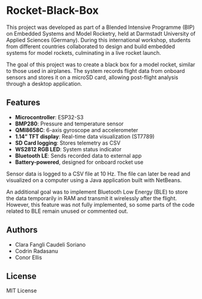 # Rocket-Black-Box

This project was developed as part of a Blended Intensive Programme (BIP) on Embedded Systems and Model Rocketry, held at Darmstadt University of Applied Sciences (Germany). During this international workshop, students from different countries collaborated to design and build embedded systems for model rockets, culminating in a live rocket launch.

The goal of this project was to create a black box for a model rocket, similar to those used in airplanes. The system records flight data from onboard sensors and stores it on a microSD card, allowing post-flight analysis through a desktop application.

## Features

-  **Microcontroller**: ESP32-S3
-  **BMP280**: Pressure and temperature sensor
-  **QMI8658C**: 6-axis gyroscope and accelerometer
-  **1.14” TFT display**: Real-time data visualization (ST7789)
-  **SD Card logging**: Stores telemetry as CSV
-  **WS2812 RGB LED**: System status indicator
-  **Bluetooth LE**: Sends recorded data to external app
-  **Battery-powered**, designed for onboard rocket use


Sensor data is logged to a CSV file at 10 Hz. The file can later be read and visualized on a computer using a Java application built with NetBeans.

An additional goal was to implement Bluetooth Low Energy (BLE) to store the data temporarily in RAM and transmit it wirelessly after the flight. However, this feature was not fully implemented, so some parts of the code related to BLE remain unused or commented out.

## Authors

- Clara Fangli Caudeli Soriano
- Codrin Radasanu
- Conor Ellis

## License

MIT License

